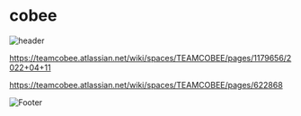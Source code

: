 # cobee
![header](https://capsule-render.vercel.app/api?type=waving&color=timeGradient&height=300&section=header&text=SONSU%20&fontSize=90)

https://teamcobee.atlassian.net/wiki/spaces/TEAMCOBEE/pages/1179656/2022+04+11

https://teamcobee.atlassian.net/wiki/spaces/TEAMCOBEE/pages/622868

        
          
![Footer](https://capsule-render.vercel.app/api?type=waving&color=timeGradient&height=200&section=footer)
